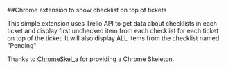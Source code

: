 ##Chrome extension to show checklist on top of tickets

This simple extension uses Trello API to get data about checklists in each ticket and display first unchecked item from each checklist for each ticket on top of the ticket. It will also display ALL items from the checklist named "Pending"

Thanks to [ChromeSkel_a](https://github.com/sitepoint/ChromeSkel_a) for providing a Chrome Skeleton.
